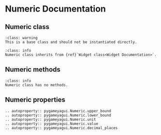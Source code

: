 # Numeric Documentation

## Numeric class
```{admonition} Base Class
:class: warning 
This is a base class and should not be instantiated directly.
```

```{admonition} Inheritance
:class: info 
Numeric class inherits from {ref}`Widget class<Widget Documentation>`.
```
## Numeric methods
```{admonition} Nothing to see here
:class: info 
Numeric class has no methods.
```
## Numeric properties
```{eval-rst} 
.. autoproperty:: pygameyagui.Numeric.upper_bound
.. autoproperty:: pygameyagui.Numeric.lower_bound
.. autoproperty:: pygameyagui.Numeric.unit
.. autoproperty:: pygameyagui.Numeric.value
.. autoproperty:: pygameyagui.Numeric.decimal_places
```